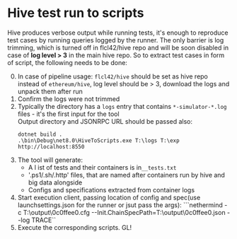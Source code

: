 # Hive test run to scripts

Hive produces verbose output while running tests, it's enough to reproduce test cases by running queries logged by the runner.
The only barrier is log trimming, which is turned off in flcl42/hive repo and will be soon disabled in case of **log level > 3** in the main hive repo.
So to extract test cases in form of script, the following needs to be done:

0. In case of pipeline usage: `flcl42/hive` should be set as hive repo instead of `ethereum/hive`, log level should be > 3, download the logs and unpack them after run 
1. Confirm the logs were not trimmed
2. Typically the directory has a `logs` entry that contains `*-simulator-*.log` files - it's the first input for the tool<br>
   Output directory and JSONRPC URL should be passed also:
   ```
   dotnet build .
   .\bin\Debug\net8.0\HiveToScripts.exe T:\logs T:\exp http://localhost:8550
   ```
3. The tool will generate:
   - A l ist of tests and their containers is in`__tests.txt`
   - '.ps1/.sh/.http' files, that are named after containers run by hive and big data alongside
   - Configs and specifications extracted from container logs
4. Start execution client, passing location of config and spec(use launchsettings.json for the runner or jsut pass the args):
   ```nethermind -c T:\\output\\0c0ffee0.cfg --Init.ChainSpecPath=T:\\output\\0c0ffee0.json --log TRACE``
5. Execute the corresponding scripts. GL!
